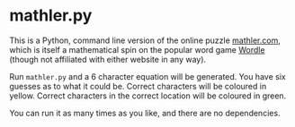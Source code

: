 # mathler.py

This is a Python, command line version of the online puzzle [mathler.com](https://mathler.com), which is itself a mathematical spin on the popular word game [Wordle](https://www.powerlanguage.co.uk/wordle/) (though not affiliated with either website in any way).

Run `mathler.py` and a 6 character equation will be generated. You have six guesses as to what it could be. Correct characters will be coloured in yellow. Correct characters in the correct location will be coloured in green.

You can run it as many times as you like, and there are no dependencies. 